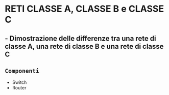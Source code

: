 # RETI CLASSE A, CLASSE B e CLASSE C
## - Dimostrazione delle differenze tra una rete di classe A, una rete di classe B e una rete di classe C

## `Componenti`
- Switch
- Router
